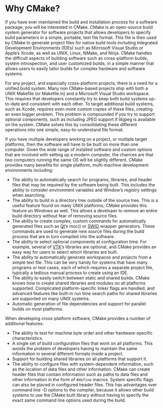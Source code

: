 # Why CMake?
If you have ever maintained the build and installation process for a software package, you will be interested in CMake. CMake is an open-source build system generator for software projects that allows developers to specify build parameters in a simple, portable, text file format. This file is then used by CMake to generate project files for native build tools including Integrated Development Environments (IDEs) such as Microsoft Visual Studio or Apple’s Xcode, as well as UNIX, Linux, NMake, and Ninja. CMake handles the difficult aspects of building software such as cross-platform builds, system introspection, and user customized builds, in a simple manner that allows users to easily tailor builds for complex hardware and software systems.

For any project, and especially cross-platform projects, there is a need for a unified build system. Many non CMake-based projects ship with both a UNIX Makefile (or Makefile.in) and a Microsoft Visual Studio workspace. This requires that developers constantly try to keep both build systems up-to-date and consistent with each other. To target additional build systems, such as Xcode, requires even more custom copies of these files, creating an even bigger problem. This problem is compounded if you try to support optional components, such as including JPEG support if libjpeg is available on the system. CMake solves this by consolidating these different operations into one simple, easy-to-understand file format.

If you have multiple developers working on a project, or multiple target platforms, then the software will have to be built on more than one computer. Given the wide range of installed software and custom options that are involved with setting up a modern computer, the chances are that two computers running the same OS will be slightly different. CMake provides many benefits for single platform, multi-machine development environments including:
- The ability to automatically search for programs, libraries, and header files that may be required by the software being built. This includes the ability to consider environment variables and Window’s registry settings when searching.
- The ability to build in a directory tree outside of the source tree. This is a useful feature found on many UNIX platforms; CMake provides this feature on Windows as well. This allows a developer to remove an entire build directory without fear of removing source files.
- The ability to create complex, custom commands for automatically generated files such as [Qt](http://qt.io/)’s moc() or [SWIG](http://www.swig.org/) wrapper generators. These commands are used to generate new source files during the build process that are in turn compiled into the software.
- The ability to select optional components at configuration time. For example, several of [VTK](http://www.vtk.org/)’s libraries are optional, and CMake provides an easy way for users to select which libraries are built.
- The ability to automatically generate workspaces and projects from a simple text file. This can be very handy for systems that have many programs or test cases, each of which requires a separate project file, typically a tedious manual process to create using an IDE.
- The ability to easily switch between static and shared builds. CMake knows how to create shared libraries and modules on all platforms supported. Complicated platform-specific linker flags are handled, and advanced features like built-in run time search paths for shared libraries are supported on many UNIX systems.
- Automatic generation of file dependencies and support for parallel builds on most platforms.

When developing cross-platform software, CMake provides a number of additional features:
- The ability to test for machine byte order and other hardware-specific characteristics.
- A single set of build configuration files that work on all platforms. This avoids the problem of developers having to maintain the same information in several different formats inside a project.
- Support for building shared libraries on all platforms that support it.
- The ability to configure files with system-dependent information, such as the location of data files and other information. CMake can create header files that contain information such as paths to data files and other information in the form of `#define` macros. System specific flags can also be placed in configured header files. This has advantages over command line -D options to the compiler, because it allows other build systems to use the CMake built library without having to specify the exact same command line options used during the build.
